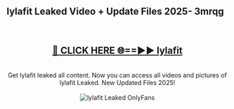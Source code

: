 <h2>lylafit Leaked Video + Update Files 2025- 3mrqg</h2>
<br>
<div align="center">
<h2><a href="https://libra.edu.pl?lylafit" rel="nofollow">🔴 CLICK HERE 🌐==►► lylafit</a></h2>
<br>
Get lylafit leaked all content. Now you can access all videos and pictures of lylafit Leaked. New Updated Files 2025!
<br>
<br>
<a href="https://libra.edu.pl?lylafit" rel="nofollow" data-target="animated-image.originalLink"><img src="https://i.ibb.co.com/WyWwxjT/player-gif2.gif" alt="lylafit Leaked OnlyFans" style="max-width: 100%; display: inline-block;" data-target="animated-image.originalImage"></a>
</div>
<br>